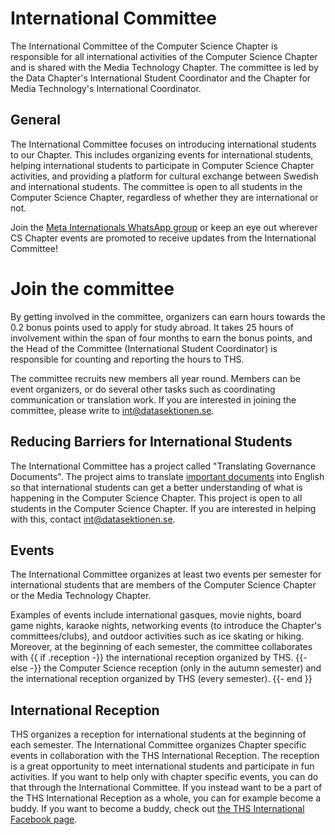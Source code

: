 # International Committee

The International Committee of the Computer Science Chapter is responsible for all international activities of the Computer Science Chapter and is shared with the Media Technology Chapter. The committee is led by the Data Chapter's International Student Coordinator and the Chapter for Media Technology's International Coordinator.


## General

The International Committee focuses on introducing international students to our Chapter. This includes organizing events for international students, helping international students to participate in Computer Science Chapter activities, and providing a platform for cultural exchange between Swedish and international students. The committee is open to all students in the Computer Science Chapter, regardless of whether they are international or not.

Join the [Meta Internationals WhatsApp group](https://dsekt.se/whatsapp) or keep an eye out wherever CS Chapter events are promoted to receive updates from the International Committee!

# Join the committee

By getting involved in the committee, organizers can earn hours towards the 0.2 bonus points used to apply for study abroad. It takes 25 hours of involvement within the span of four months to earn the bonus points, and the Head of the Committee (International Student Coordinator) is responsible for counting and reporting the hours to THS.

The committee recruits new members all year round. Members can be event organizers, or do several other tasks such as coordinating communication or translation work. If you are interested in joining the committee, please write to [int@datasektionen.se](mailto:int@datasektionen.se).

## Reducing Barriers for International Students

The International Committee has a project called "Translating Governance Documents". The project aims to translate [important documents](https://styrdokument.datasektionen.se/) into English so that international students can get a better understanding of what is happening in the Computer Science Chapter. This project is open to all students in the Computer Science Chapter. If you are interested in helping with this, contact [int@datasektionen.se](mailto:int@datasektionen.se).

## Events
The International Committee organizes at least two events per semester for international students that are members of the Computer Science Chapter or the Media Technology Chapter.

Examples of events include international gasques, movie nights, board game nights, karaoke nights, networking events (to introduce the Chapter's committees/clubs), and outdoor activities such as ice skating or hiking. Moreover, at the beginning of each semester, the committee collaborates with {{ if .reception -}} the international reception organized by THS. {{- else -}} the Computer Science reception (only in the autumn semester) and the international reception organized by THS (every semester). {{- end }}

## International Reception

THS organizes a reception for international students at the beginning of each semester. The International Committee organizes Chapter specific events in collaboration with the THS International Reception. The reception is a great opportunity to meet international students and participate in fun activities. If you want to help only with chapter specific events, you can do that through the International Committee. If you instead want to be a part of the THS International Reception as a whole, you can for example become a buddy. If you want to become a buddy, check out [the THS International Facebook page](https://www.facebook.com/thsint). 
